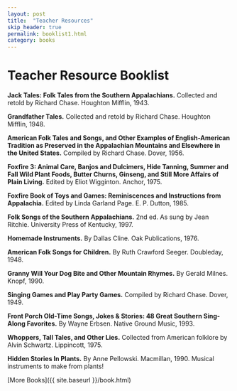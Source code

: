 ```yaml
---
layout: post
title:  "Teacher Resources"
skip_header: true
permalink: booklist1.html
category: books
---
```


# Teacher Resource Booklist

**Jack Tales: Folk Tales from the Southern Appalachians.** Collected and retold by
Richard Chase. Houghton Mifflin, 1943.

**Grandfather Tales.** Collected and retold by Richard Chase. Houghton Mifflin,
1948.

**American Folk Tales and Songs, and Other Examples of English-American Tradition
as Preserved in the Appalachian Mountains and Elsewhere in the United States.**
Compiled by Richard Chase. Dover, 1956.

**Foxfire 3: Animal Care, Banjos and Dulcimers, Hide Tanning, Summer and Fall Wild
Plant Foods, Butter Churns, Ginseng, and Still More Affairs of Plain Living.**
Edited by Eliot Wigginton. Anchor, 1975.

**Foxfire Book of Toys and Games: Reminiscences and Instructions from Appalachia.**
Edited by Linda Garland Page. E. P. Dutton, 1985.

**Folk Songs of the Southern Appalachians.** 2nd ed. As sung by Jean Ritchie.
University Press of Kentucky, 1997.

**Homemade Instruments.** By Dallas Cline. Oak Publications, 1976.

**American Folk Songs for Children.** By Ruth Crawford Seeger. Doubleday, 1948.

**Granny Will Your Dog Bite and Other Mountain Rhymes.** By Gerald Milnes. Knopf,
1990.

**Singing Games and Play Party Games.** Compiled by Richard Chase. Dover, 1949.

**Front Porch Old-Time Songs, Jokes & Stories: 48 Great Southern Sing-Along
Favorites.** By Wayne Erbsen. Native Ground Music, 1993.

**Whoppers, Tall Tales, and Other Lies.** Collected from American folklore by Alvin
Schwartz. Lippincott, 1975.

**Hidden Stories In Plants.** By Anne Pellowski. Macmillan, 1990. Musical
instruments to make from plants!

[More Books]({{ site.baseurl }}/book.html)

